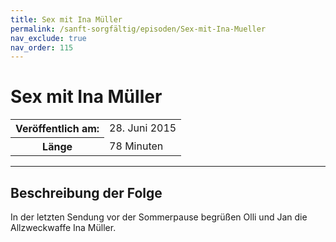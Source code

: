 ```yaml
---
title: Sex mit Ina Müller
permalink: /sanft-sorgfältig/episoden/Sex-mit-Ina-Mueller
nav_exclude: true
nav_order: 115
---
```


# Sex mit Ina Müller
<table class="resp-table dcf-table dcf-table-responsive dcf-table-bordered dcf-table-striped dcf-w-100%">
                    <tbody>
                        <tr>
                            <th scope="row">Veröffentlich am:</th>
                            <td data-label="Veröffentlich am:">28. Juni 2015</td>
                        </tr>
                        <tr>
                            <th scope="row">Länge </th>
                            <td data-label="Länge ">78 Minuten</td>
                        </tr></tbody>
                </table>

***

## Beschreibung der Folge

<div>
In der letzten Sendung vor der Sommerpause begrüßen Olli und Jan die Allzweckwaffe Ina Müller.  
</div>

